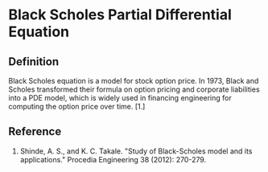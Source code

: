 # Black Scholes Partial Differential Equation

## Definition

Black Scholes equation is a model for stock option price.
In 1973, Black and Scholes transformed their formula on option pricing and corporate liabilities into a PDE model, which is widely used in financing engineering for computing the option price over time. [1.]

## Reference

1. Shinde, A. S., and K. C. Takale. "Study of Black-Scholes model and its applications." Procedia Engineering 38 (2012): 270-279.
